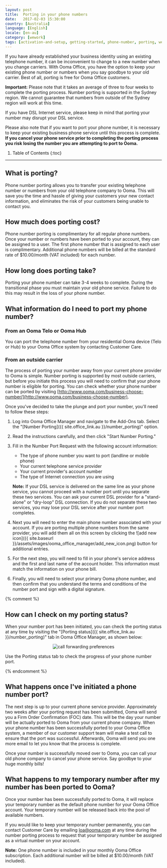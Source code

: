 ```yaml
---
layout: post
title:  Porting in your phone numbers
date:   2017-02-03 15:30:00
country: [Australia]
language: [English]
locale: [en-au]
category: [wework]
tags: [activation-and-setup, getting-started, phone-number, porting, wework]
---
```


If you have already established your business identity using an existing telephone number, it can be inconvenient to change to a new number when you change carriers. With Ooma Office, you have the option to keep your existing phone number or numbers when you say goodbye to your old carrier. Best of all, porting is free for Ooma Office customers.

**Important:** Please note that it takes an average of three to four weeks to complete the porting process. Number porting is supported in the Sydney region. We cannot guarantee that numbers from outside of the Sydney region will work at this time.

If you have DSL Internet service, please keep in mind that porting your number may disrupt your DSL service.

Please also note that if you want to port your phone number, it is necessary to keep your existing business phone service until this process is complete. **If you cancel your phone service prior to completing the porting process you risk losing the number you are attempting to port to Ooma.** 

1. Table of Contents
{:toc}
* * *

## What is porting?

Phone number porting allows you to transfer your existing telephone number or numbers from your old telephone company to Ooma. This will save you the time and hassle of giving your customers your new contact information, and eliminates the risk of your customers being unable to contact you.

## How much does porting cost?

Phone number porting is complimentary for all regular phone numbers. Once your number or numbers have been ported to your account, they can be assigned to a user. The first phone number that is assigned to each user is complimentary. Additional phone numbers will be billed at the standard rate of $10.00/month (VAT included) for each number.

## How long does porting take?

Porting your phone number can take 3-4 weeks to complete. During the transitional phase you must maintain your old phone service. Failure to do this may result in the loss of your phone number.

## What information do I need to port my phone number?

### From an Ooma Telo or Ooma Hub

You can port the telephone number from your residential Ooma device (Telo or Hub) to your Ooma Office system by contacting Customer Care.

### From an outside carrier

The process of porting your number away from your current phone provider to Ooma is simple. Number porting is supported by most outside carriers, but before you initiate this process you will need to confirm that your phone number is eligible for porting. You can check whether your phone number can be ported by visiting [http://www.ooma.com/business-choose-number/](http://www.ooma.com/business-choose-number).

Once you've decided to take the plunge and port your number, you'll need to follow these steps:

1. Log into Ooma Office Manager and navigate to the Add-Ons tab. Select the "[Number Porting]({{ site.office_link.au }}/number_porting)" option.
2. Read the instructions carefully, and then click "Start Number Porting."
3. Fill in the Number Port Request with the following account information:

   * The type of phone number you want to port (landline or mobile phone)
   * Your current telephone service provider
   * Your current provider's account number
   * The type of Internet connection you are using

   **Note:** If your DSL service is delivered on the same line as your phone service, you cannot proceed with a number port until you separate these two services. You can ask your current DSL provider for a "stand-alone" or "dry-loop" DSL connection. If you do not separate these two services, you may lose your DSL service after your number port completes.

4. Next you will need to enter the main phone number associated with your account. If you are porting multiple phone numbers from the same provider, you will add them all on this screen by clicking the ![add new icon]({{ site.baseurl }}/assets/images/ooma_office_manager/add_new_icon.png) button for additional entries. 
5. For the next step, you will need to fill in your phone's service address and the first and last name of the account holder. This information must match the information on your phone bill.
6. Finally, you will need to select your primary Ooma phone number, and then confirm that you understand the terms and conditions of the number port and sign with a digital signature.

{% comment %}

## How can I check on my porting status?

When your number port has been initiated, you can check the porting status at any time by visiting the "[Porting status]({{ site.office_link.au }}/number_porting)" tab in Ooma Office Manager, as shown below:

<p align="center"><img alt="call forwarding preferences" src="{{ site.baseurl }}/assets/images/ooma_office_manager/porting_status.png" /></p>
 
Use the Porting status tab to check the progress of your phone number port.

{% endcomment %}

## What happens once I've initiated a phone number port?

The next step is up to your current phone service provider. Approximately two weeks after your porting request has been submitted, Ooma will send you a Firm Order Confirmation (FOC) date. This will be the day your number will be actually ported to Ooma from your current phone company. When your phone number has been successfully ported to your Ooma Office system, a member of our customer support team will make a test call to ensure that the port was successful. Afterwards, Ooma will send you one more email to let you know that the process is complete.

Once your number is successfully moved over to Ooma, you can call your old phone company to cancel your phone service. Say goodbye to your huge monthly bills!

## What happens to my temporary number after my number has been ported to Ooma?

Once your number has been successfully ported to Ooma, it will replace your temporary number as the default phone number for your Ooma Office account. Your temporary number will be released back into the pool of available numbers.

If you would like to keep your temporary number permanently, you can contact Customer Care by emailing <a href="mailto:loa@ooma.com">loa@ooma.com</a> at any time during the number porting process to request that your temporary number be assigned as a virtual number on your account.

**Note:** One phone number is included in your monthly Ooma Office subscription. Each additional number will be billed at $10.00/month (VAT included).